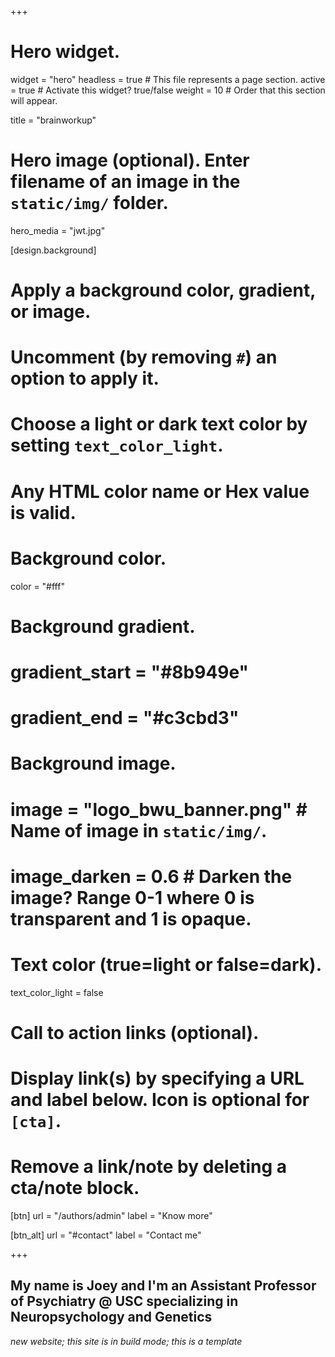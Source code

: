 +++
# Hero widget.
widget = "hero"
headless = true  # This file represents a page section.
active = true  # Activate this widget? true/false
weight = 10  # Order that this section will appear.

title = "brainworkup"

# Hero image (optional). Enter filename of an image in the `static/img/` folder.
hero_media = "jwt.jpg"

[design.background]
  # Apply a background color, gradient, or image.
  #   Uncomment (by removing `#`) an option to apply it.
  #   Choose a light or dark text color by setting `text_color_light`.
  #   Any HTML color name or Hex value is valid.

  # Background color.
  color = "#fff"
  
  # Background gradient.
  # gradient_start = "#8b949e"
  # gradient_end = "#c3cbd3"
  
  # Background image.
  # image = "logo_bwu_banner.png"  # Name of image in `static/img/`.
  # image_darken = 0.6  # Darken the image? Range 0-1 where 0 is transparent and 1 is opaque.

  # Text color (true=light or false=dark).
  text_color_light = false

# Call to action links (optional).
#   Display link(s) by specifying a URL and label below. Icon is optional for `[cta]`.
#   Remove a link/note by deleting a cta/note block.
[btn]
  url = "/authors/admin"
  label = "Know more"
  
[btn_alt]
  url = "#contact"
  label = "Contact me"

+++
## My name is **Joey** and I'm an **Assistant Professor of Psychiatry @ USC** specializing in **Neuropsychology** and **Genetics**

*new website; this site is in build mode; this is a template* 
<!-- I have some expertise in the evaluation and diagnosis of neurodevelopmental disorders including ADHD, autism and learning problems; sports-related brain injury; and neuropsychiatric illness, especially those that emerge during early adulthood. I try to be an active researcher who studies brain and neurocognitive functioning in psychiatric illness as well as trying to figure out the underlying genetic architecture of brain development. -->